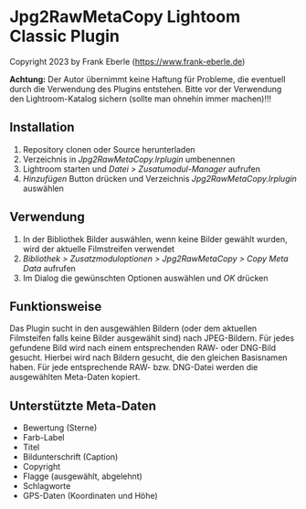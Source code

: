 # Jpg2RawMetaCopy Lightoom Classic Plugin 

Copyright 2023 by Frank Eberle (https://www.frank-eberle.de)

**Achtung:** Der Autor übernimmt keine Haftung für Probleme, die eventuell durch die Verwendung des Plugins entstehen.
Bitte vor der Verwendung den Lightroom-Katalog sichern (sollte man ohnehin immer machen)!!!

## Installation
1. Repository clonen oder Source herunterladen
2. Verzeichnis in *Jpg2RawMetaCopy.lrplugin* umbenennen
3. Lightroom starten und *Datei > Zusatumodul-Manager* aufrufen
4. *Hinzufügen* Button drücken und Verzeichnis *Jpg2RawMetaCopy.lrplugin* auswählen

## Verwendung
1. In der Bibliothek Bilder auswählen, wenn keine Bilder gewählt wurden, wird der aktuelle Filmstreifen verwendet
2. *Bibliothek > Zusatzmoduloptionen > Jpg2RawMetaCopy > Copy Meta Data* aufrufen
3. Im Dialog die gewünschten Optionen auswählen und *OK* drücken

## Funktionsweise
Das Plugin sucht in den ausgewählen Bildern (oder dem aktuellen Filmsteifen falls keine Bilder ausgewählt sind) nach JPEG-Bildern.
Für jedes gefundene Bild wird nach einem entsprechenden RAW- oder DNG-Bild gesucht. Hierbei wird nach Bildern gesucht, die den gleichen
Basisnamen haben. Für jede entsprechende RAW- bzw. DNG-Datei werden die ausgewählten Meta-Daten kopiert.

## Unterstützte Meta-Daten
* Bewertung (Sterne)
* Farb-Label
* Titel
* Bildunterschrift (Caption)
* Copyright
* Flagge (ausgewählt, abgelehnt)
* Schlagworte
* GPS-Daten (Koordinaten und Höhe)

